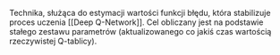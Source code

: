 Technika, służąca do estymacji wartości funkcji błędu, która stabilizuje proces uczenia [[Deep Q-Network]]. Cel obliczany jest na podstawie stałego zestawu parametrów (aktualizowanego co jakiś czas wartością rzeczywistej Q-tablicy). 
